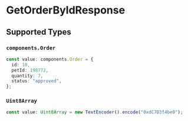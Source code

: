 # GetOrderByIdResponse


## Supported Types

### `components.Order`

```typescript
const value: components.Order = {
  id: 10,
  petId: 198772,
  quantity: 7,
  status: "approved",
};
```

### `Uint8Array`

```typescript
const value: Uint8Array = new TextEncoder().encode("0xdC7D3f4be0");
```

